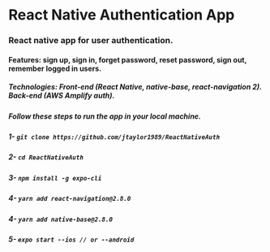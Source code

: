 # React Native Authentication App
### React native app for user authentication.
#### Features: sign up, sign in, forget password, reset password, sign out, remember logged in users.
##### Technologies: Front-end (React Native, native-base, react-navigation 2). Back-end (AWS Amplify auth).

##### Follow these steps to run the app in your local machine.

##### 1- `git clone https://github.com/jtaylor1989/ReactNativeAuth`
##### 2- `cd ReactNativeAuth`
##### 3- `npm install -g expo-cli`
##### 4- `yarn add react-navigation@2.8.0`
##### 4- `yarn add native-base@2.8.0`
##### 5- `expo start --ios // or --android`

